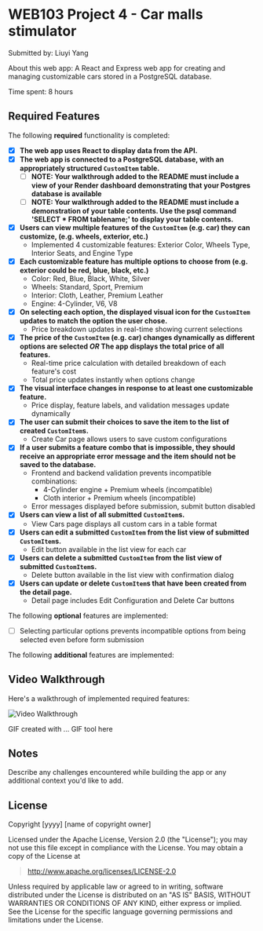 # WEB103 Project 4 - Car malls stimulator

Submitted by: Liuyi Yang

About this web app: A React and Express web app for creating and managing customizable cars stored in a PostgreSQL database.

Time spent: 8 hours

## Required Features

The following **required** functionality is completed:

<!-- Make sure to check off completed functionality below -->
- [x] **The web app uses React to display data from the API.**
- [x] **The web app is connected to a PostgreSQL database, with an appropriately structured `CustomItem` table.**
  - [ ]  **NOTE: Your walkthrough added to the README must include a view of your Render dashboard demonstrating that your Postgres database is available**
  - [ ]  **NOTE: Your walkthrough added to the README must include a demonstration of your table contents. Use the psql command 'SELECT * FROM tablename;' to display your table contents.**
- [x] **Users can view **multiple** features of the `CustomItem` (e.g. car) they can customize, (e.g. wheels, exterior, etc.)**
  - Implemented 4 customizable features: Exterior Color, Wheels Type, Interior Seats, and Engine Type
- [x] **Each customizable feature has multiple options to choose from (e.g. exterior could be red, blue, black, etc.)**
  - Color: Red, Blue, Black, White, Silver
  - Wheels: Standard, Sport, Premium
  - Interior: Cloth, Leather, Premium Leather
  - Engine: 4-Cylinder, V6, V8
- [x] **On selecting each option, the displayed visual icon for the `CustomItem` updates to match the option the user chose.**
  - Price breakdown updates in real-time showing current selections
- [x] **The price of the `CustomItem` (e.g. car) changes dynamically as different options are selected *OR* The app displays the total price of all features.**
  - Real-time price calculation with detailed breakdown of each feature's cost
  - Total price updates instantly when options change
- [x] **The visual interface changes in response to at least one customizable feature.**
  - Price display, feature labels, and validation messages update dynamically
- [x] **The user can submit their choices to save the item to the list of created `CustomItem`s.**
  - Create Car page allows users to save custom configurations
- [x] **If a user submits a feature combo that is impossible, they should receive an appropriate error message and the item should not be saved to the database.**
  - Frontend and backend validation prevents incompatible combinations:
    - 4-Cylinder engine + Premium wheels (incompatible)
    - Cloth interior + Premium wheels (incompatible)
  - Error messages displayed before submission, submit button disabled
- [x] **Users can view a list of all submitted `CustomItem`s.**
  - View Cars page displays all custom cars in a table format
- [x] **Users can edit a submitted `CustomItem` from the list view of submitted `CustomItem`s.**
  - Edit button available in the list view for each car
- [x] **Users can delete a submitted `CustomItem` from the list view of submitted `CustomItem`s.**
  - Delete button available in the list view with confirmation dialog
- [x] **Users can update or delete `CustomItem`s that have been created from the detail page.**
  - Detail page includes Edit Configuration and Delete Car buttons


The following **optional** features are implemented:

- [ ] Selecting particular options prevents incompatible options from being selected even before form submission


The following **additional** features are implemented:


## Video Walkthrough

Here's a walkthrough of implemented required features:

<img src='http://i.imgur.com/link/to/your/gif/file.gif' title='Video Walkthrough' width='' alt='Video Walkthrough' />

<!-- Replace this with whatever GIF tool you used! -->
GIF created with ...  GIF tool here
<!-- Recommended tools:
[Kap](https://getkap.co/) for macOS
[ScreenToGif](https://www.screentogif.com/) for Windows
[peek](https://github.com/phw/peek) for Linux. -->

## Notes

Describe any challenges encountered while building the app or any additional context you'd like to add.

## License

Copyright [yyyy] [name of copyright owner]

Licensed under the Apache License, Version 2.0 (the "License"); you may not use this file except in compliance with the License. You may obtain a copy of the License at

> http://www.apache.org/licenses/LICENSE-2.0

Unless required by applicable law or agreed to in writing, software distributed under the License is distributed on an "AS IS" BASIS, WITHOUT WARRANTIES OR CONDITIONS OF ANY KIND, either express or implied. See the License for the specific language governing permissions and limitations under the License.